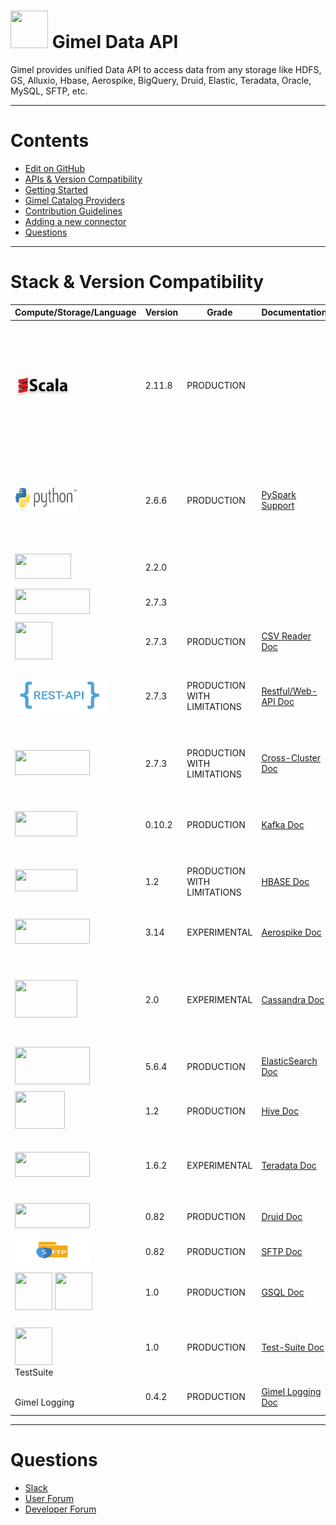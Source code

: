 # <img src="images/gimel.png" width="60" height="60" /> Gimel Data API


Gimel provides unified Data API to access data from any storage like HDFS, GS, Alluxio, Hbase, Aerospike, BigQuery, Druid, Elastic,  Teradata, Oracle, MySQL, SFTP, etc.


--------------------------------------------------------------------------------------------------------------------


Contents
=================

  * [Edit on GitHub](https://github.com/paypal/gimel)
  * [APIs & Version Compatibility](#stack-&-version-compatibility)
  * [Getting Started](getting-started/build-gimel.md)
  * [Gimel Catalog Providers](gimel-catalog/catalog-provider.md)
  * [Contribution Guidelines](CONTRIBUTING.md)
  * [Adding a new connector](gimel-connectors/adding-new-connector.md)
  * [Questions](#questions)

--------------------------------------------------------------------------------------------------------------------


# Stack & Version Compatibility

|    Compute/Storage/Language      | Version | Grade | Documentation | Notes |
| ------------- | ----------- | ------------ | ------------- |-----------------|
| <img src="images/scala.png" width="90" height="40" /> | 2.11.8 | PRODUCTION | | <br> Data API is built on scala 2.11.8 <br> regardless the library should be compatible as long as the spark major version of library and the environment match <br> |
| <img src="images/python.png" width="100" height="40" /> | 2.6.6 | PRODUCTION | [PySpark Support](getting-started/gimel-pyspark-support.md)  | Data API / GSQL works fully well with PySpark as long as spark version in environment & Gimel library matches. |
| <img src="images/spark.png" width="90" height="40" /> | 2.2.0 | | | This is the recommended version |
| <img src="images/hadoop.png" width="120" height="40" /> | 2.7.3 | | | This is the recommended version |
| <img src="images/csv.png" width="60" height="60" /> | 2.7.3 | PRODUCTION | [CSV Reader Doc](gimel-connectors/hdfs-csv.md) | CSV Reader & Writer for HDFS |
| <img src="images/restapi.png" width="150" height="60" /> | 2.7.3 | PRODUCTION WITH LIMITATIONS | [Restful/Web-API Doc](gimel-connectors/restapi.md) | <br>Allows Accessing Data<br>- to any source supporting<br>- Rest API<br> |
| <img src="images/alluxio.png" width="120" height="40" /> | 2.7.3 | PRODUCTION WITH LIMITATIONS | [Cross-Cluster Doc](gimel-connectors/hdfs-crosscluster.md) | <br>Allows Accessing Data<br>- Across Clusters<br>- Allxio<br> |
| <img src="images/kafka.png" width="100" height="40" /> | 0.10.2 | PRODUCTION | [Kafka Doc](gimel-connectors/kafka.md) | V0.10.2 is the PayPal's Supported Version of Kafka|
| <img src="images/hbase.png" width="100" height="35" />  | 1.2 | PRODUCTION WITH LIMITATIONS | [HBASE Doc](gimel-connectors/hbase.md) | Leverages SHC Connector internally & also supports Batch/Get/Puts |
| <img src="images/aerospike.png" width="120" height="40" /> | 3.14 | EXPERIMENTAL | [Aerospike Doc](gimel-connectors/aerospike.md) | Experimental API for Aerospike reads / writes |
| <img src="images/cassandra.png" width="100" height="60" /> | 2.0 | EXPERIMENTAL | [Cassandra Doc](gimel-connectors/cassandra.md) | <br>Experimental API for Cassandra reads / writes<br>Leverages DataStax Connector<br> |
| <img src="images/elasticsearch.png" width="120" height="60" /> | 5.6.4 | PRODUCTION | [ElasticSearch Doc](gimel-connectors/elasticsearch.md)| Has Special Support for PayPal's Daily ES indexes |
| <img src="images/hive.png" width="80" height="60" /> | 1.2 | PRODUCTION | [Hive Doc](gimel-connectors/hive.md) | |
| <img src="images/teradata.png" width="120" height="40" /> | 1.6.2 | EXPERIMENTAL | [Teradata Doc](gimel-connectors/teradata.md) | <br>EXPERIMENTAL API Only<br>Uses JDBC Connector internally<br> |
| <img src="images/druid.png" width="120" height="40" /> | 0.82 | PRODUCTION | [Druid Doc](gimel-connectors/druid.md) | Only Writes(Non-Batch Mode) |
| <img src="images/sftp.png" width="120" height="40" /> | 0.82 | PRODUCTION | [SFTP Doc](gimel-connectors/sftp.md) | Read/Write files from/To SFTP server |
| <img src="images/gimel.png" width="60" height="60" /> <img src="images/sql.png" width="60" height="60" /> | 1.0 | PRODUCTION | [GSQL Doc](gimel-sql/gimel-sql.md) | Refer link for using GSQL (Gimel SQL) API |
| <br> <img src="images/gimel.png" width="60" height="60" /> <br>TestSuite <br> | 1.0 | PRODUCTION | [Test-Suite Doc](gimel-testsuite/testsuite.md) | Current Implementation works with CataLog Provider - Hive |
| <br>Gimel Logging<br> | 0.4.2 | PRODUCTION | [Gimel Logging Doc](gimel-logging/gimel-logging.md) | This is the Gimel Logging Framework |

_________________________________________________________________________________________


# Questions

  * [Slack](https://gimel-dev.slack.com)
  * [User Forum](https://groups.google.com/d/forum/gimel-user)
  * [Developer Forum](https://groups.google.com/d/forum/gimel-dev)
